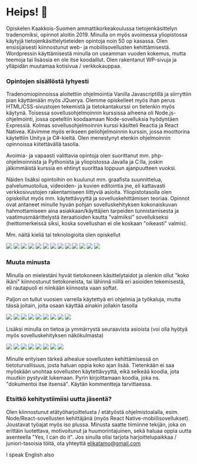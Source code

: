 # Heips! 👋

Opiskelen Kaakkois-Suomen ammattikorkeakoulussa tietojenkäsittelyn tradenomiksi, opinnot aloitin 2019. Minulla on myös avoimessa yliopistossa käytyjä tietojenkäsittelytieteiden opintoja noin 50 op kasassa. Olen ensisijaisesti kiinnostunut web- ja mobiilisovellusten kehittämisestä. Wordpressin käyttämisestä minulla on useamman vuoden kokemus, mutta teemoja tai lisäosia en ole itse koodaillut. Olen rakentanut WP-sivuja ja ylläpidän muutamaa kotisivua / verkkokauppaa. 


### Opintojen sisällöstä lyhyesti

Tradenomiopinnoissa aloitettiin ohjelmointia Vanilla Javascriptillä ja siirryttiin pian käyttämään myös JQuerya. Olemme opiskelleet myös ihan perus HTML/CSS-sivustojen tekemistä ja tietokantakurssi on tietenkin myös käytynä. Toisessa sovellusohjelmoinnin kurssissa aiheena oli Node.js-ohjelmointi, jossa opeteltiin koodaamaan Node-sovelluksia hyödyntäen Expressiä. Kolmas sovellusohjelmoinnin kurssi käsitteli Reactia ja React Nativea. Kävimme myös erikseen peliohjelmoinnin kurssin, jossa moottorina käytettiin Unitya ja C#-kieltä. Olen menestynyt etenkin ohjelmoinnin opinnoissa kiitettävällä tasolla.

Avoimia- ja vapaasti valittavia opintoja olen suorittanut mm. php-ohjelmoinnista ja Pythonista ja yliopistossa Javalla ja C:lla, joskin jälkimmäistä kurssia en ehtinyt suorittaa loppuun ajanpuutteen vuoksi.

Näiden lisäksi opintoihin on kuulunut mm. graafista suunnittelua, palvelumuotoilua, videoiden- ja kuvien editointia jne, eli kattavasti verkkosivustojen rakentamiseen liittyviä asioita. Yliopistotasolla olen opiskellut myös mm. käytettävyyttä ja sovelluskehittämisen teoriaa. Opinnot ovat antaneet minulle hyvän pohjan sovelluskehityksen kokonaiskuvan hahmottamiseen aina asiakkaan/käyttäjien tarpeiden tunnistamisesta ja vaatimusmäärittelystä iteraatioiden kautta "valmiiksi" sovellukseksi (heittomerkeissä siksi, koska sovellushan ei ole koskaan "oikeasti" valmis).


Mm. näitä kieliä tai teknologioita olen  opiskellut

![](https://img.shields.io/static/v1?label=&message=Node.js&color=blueviolet) ![](https://img.shields.io/static/v1?label=&message=React&color=blueviolet) ![](https://img.shields.io/static/v1?label=&message=ReactNative&color=blueviolet) ![](https://img.shields.io/static/v1?label=&message=JavaScript&color=blueviolet) ![](https://img.shields.io/static/v1?label=&message=Java&color=blueviolet) ![](https://img.shields.io/static/v1?label=&message=Python&color=blueviolet) ![](https://img.shields.io/static/v1?label=&message=Php&color=blueviolet) ![](https://img.shields.io/static/v1?label=&message=C_sharp&color=blueviolet)  ![](https://img.shields.io/static/v1?label=&message=C&color=blueviolet) ![](https://img.shields.io/static/v1?label=&message=HTML&color=blueviolet)  ![](https://img.shields.io/static/v1?label=&message=CSS&color=blueviolet) ![](https://img.shields.io/static/v1?label=&message=MySql&color=blueviolet) ![](https://img.shields.io/static/v1?label=&message=REST_API&color=blueviolet)


### Muuta minusta

Minulla on mielestäni hyvät tietokoneen käsittelytaidot ja olenkin ollut "koko ikäni" kiinnostunut tietokoneista, tai lähinnä niillä eri asioiden tekemisestä, eli rautapuoli ei niinkään kiinnosta vaan softat.

Paljon on tullut vuosien varrella käytettyä eri ohjelmia ja työkaluja, mutta tässä joitain, joita osaan käyttää ainakin jollakin tasolla

![](https://img.shields.io/static/v1?label=&message=VisualStudioCode&color=green) ![](https://img.shields.io/static/v1?label=&message=Unity&color=green) ![](https://img.shields.io/static/v1?label=&message=PhotoShop&color=green) ![](https://img.shields.io/static/v1?label=&message=InDesign&color=green) ![](https://img.shields.io/static/v1?label=&message=Illustrator&color=green) ![](https://img.shields.io/static/v1?label=&message=PremierePro&color=green) ![](https://img.shields.io/static/v1?label=&message=AfterEffects&color=green) ![](https://img.shields.io/static/v1?label=&message=Audition&color=green) ![](https://img.shields.io/static/v1?label=&message=MS_tuotteet&color=green) 


Lisäksi minulla on tietoa ja ymmärrystä seuraavista asioista (voi olla hyötyä myös sovelluskehityksen näkökulmasta)

![](https://img.shields.io/static/v1?label=&message=WordPress&color=blue) ![](https://img.shields.io/static/v1?label=&message=Woocommerce&color=blue) ![](https://img.shields.io/static/v1?label=&message=SEO&color=blue) ![](https://img.shields.io/static/v1?label=&message=Digimarkkinointi&color=blue) ![](https://img.shields.io/static/v1?label=&message=FB-markkinointi&color=blue) ![](https://img.shields.io/static/v1?label=&message=Bloggaus&color=blue) ![](https://img.shields.io/static/v1?label=&message=Liiketalous&color=blue) ![](https://img.shields.io/static/v1?label=&message=Sote-ala&color=blue)

Minulle erityisen tärkeä aihealue sovellusten kehittämisessä on tietoturvallisuus, josta haluan oppia koko ajan lisää. Tietenkään ei saa myöskään unohtaa sovellusten käytettävyyttä, eikä selkeää koodia, jota muutkin pystyvät lukemaan. Pyrin kirjoittamaan koodia, joka ns. "dokumentoi itse itsensä". Käytän kommentteja tarvittaessa.

### Etsitkö kehitystiimiisi uutta jäsentä?

Olen kiinnostunut etätyöharjoittelusta / etätyöstä ohjelmistoalalla, esim. Node/React-sovellusten kehittäjänä (myös React Native-mobiilisovellukset). Joustavat työajat myös iso plussa. Minusta saatte tiimiinne tekijän, joka on erittäin luotettava, motivoitunut ja huumorintajuinen, sekä haluaa oppia uutta asenteella "Yes, I can do it".
Jos sinulla olisi tarjota harjoittelupaikkaa / juniori-tasoisia töitä, ota yhteyttä elikatamo@gmail.com

I speak English also
